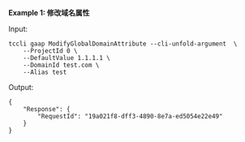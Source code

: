 **Example 1: 修改域名属性**



Input: 

```
tccli gaap ModifyGlobalDomainAttribute --cli-unfold-argument  \
    --ProjectId 0 \
    --DefaultValue 1.1.1.1 \
    --DomainId test.com \
    --Alias test
```

Output: 
```
{
    "Response": {
        "RequestId": "19a021f8-dff3-4890-8e7a-ed5054e22e49"
    }
}
```

